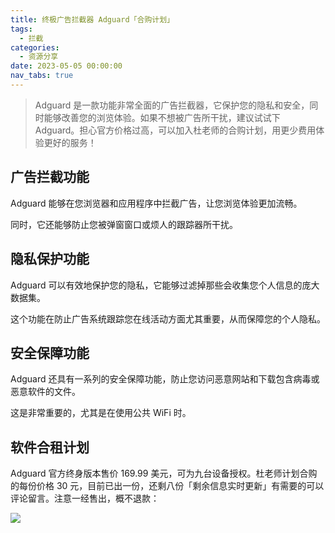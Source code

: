 ```yaml
---
title: 终极广告拦截器 Adguard「合购计划」
tags:
  - 拦截
categories:
  - 资源分享
date: 2023-05-05 00:00:00
nav_tabs: true
---
```


> Adguard 是一款功能非常全面的广告拦截器，它保护您的隐私和安全，同时能够改善您的浏览体验。如果不想被广告所干扰，建议试试下 Adguard。担心官方价格过高，可以加入杜老师的合购计划，用更少费用体验更好的服务！

<!-- more -->

## 广告拦截功能

Adguard 能够在您浏览器和应用程序中拦截广告，让您浏览体验更加流畅。

同时，它还能够防止您被弹窗窗口或烦人的跟踪器所干扰。

## 隐私保护功能

Adguard 可以有效地保护您的隐私，它能够过滤掉那些会收集您个人信息的庞大数据集。

这个功能在防止广告系统跟踪您在线活动方面尤其重要，从而保障您的个人隐私。

## 安全保障功能

Adguard 还具有一系列的安全保障功能，防止您访问恶意网站和下载包含病毒或恶意软件的文件。

这是非常重要的，尤其是在使用公共 WiFi 时。

## 软件合租计划

Adguard 官方终身版本售价 169.99 美元，可为九台设备授权。杜老师计划合购的每份价格 30 元，目前已出一份，还剩八份「剩余信息实时更新」有需要的可以评论留言。注意一经售出，概不退款：

![](https://cdn.dusays.com/2023/05/582-1.jpg)